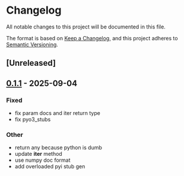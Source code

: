 # Changelog

All notable changes to this project will be documented in this file.

The format is based on [Keep a Changelog](https://keepachangelog.com/en/1.0.0/),
and this project adheres to [Semantic Versioning](https://semver.org/spec/v2.0.0.html).

## [Unreleased]

## [0.1.1](https://github.com/alphal00p/spenso/compare/spynso3-v0.1.0...spynso3-v0.1.1) - 2025-09-04

### Fixed

- fix param docs and iter return type
- fix pyo3_stubs

### Other

- return any because python is dumb
- update __iter__ method
- use numpy doc format
- add overloaded pyi stub gen
